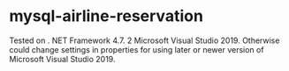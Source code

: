 # mysql-airline-reservation
Tested on . NET Framework 4.7. 2 Microsoft Visual Studio 2019. Otherwise could change settings in properties for using later or newer version of Microsoft Visual Studio 2019. 
